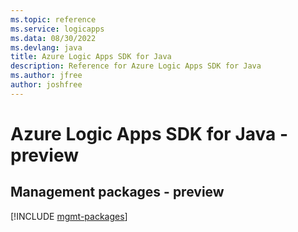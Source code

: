 ```yaml
---
ms.topic: reference
ms.service: logicapps
ms.data: 08/30/2022
ms.devlang: java
title: Azure Logic Apps SDK for Java
description: Reference for Azure Logic Apps SDK for Java
ms.author: jfree
author: joshfree
---
```

# Azure Logic Apps SDK for Java - preview

## Management packages - preview
[!INCLUDE [mgmt-packages](logic-apps-mgmt-index.md)]